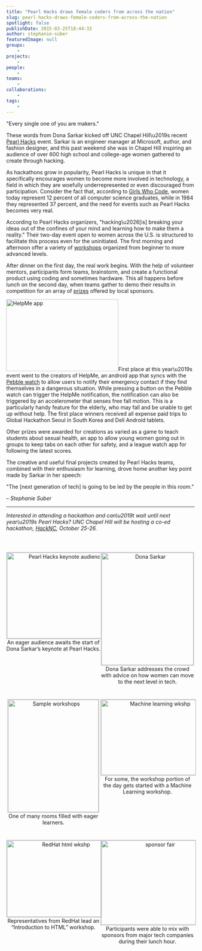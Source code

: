 ```yaml
---
title: "Pearl Hacks draws female coders from across the nation"
slug: pearl-hacks-draws-female-coders-from-across-the-nation
spotlight: false
publishDate: 2015-03-25T18:44:33
author: stephanie-suber
featuredImage: null
groups:
    - 
projects:
    - 
people:
    - 
teams: 
    - 
collaborations:
    - 
tags:
    - 
---
```

<p>"Every single one of you are makers."</p>
<p>These words from Dona Sarkar kicked off UNC Chapel Hill\u2019s recent <a href="http://pearlhacks.com/" target="_blank">Pearl Hacks</a> event. Sarkar is an engineer manager at Microsoft, author, and fashion designer, and this past weekend she was in Chapel Hill inspiring an audience of over 600 high school and college-age women gathered to create through hacking.</p>
<p><!--more--></p>
<p>As hackathons grow in popularity, Pearl Hacks is unique in that it specifically encourages women to become more involved in technology, a field in which they are woefully underrepresented or even discouraged from participation. Consider the fact that, according to <a href="https://girlswhocode.com/" target="_blank">Girls Who Code</a>, women today represent 12 percent of all computer science graduates, while in 1984 they represented 37 percent, and the need for events such as Pearl Hacks becomes very real.</p>
<p>According to Pearl Hacks organizers, "hacking\u2026[is] breaking your ideas out of the confines of your mind and learning how to make them a reality." Their two-day event open to women across the U.S. is structured to facilitate this process even for the uninitiated. The first morning and afternoon offer a variety of <a href="http://pearlhacks.com/workshops/index.html" target="_blank">workshops</a> organized from beginner to more advanced levels.</p>
<p>After dinner on the first day, the real work begins. With the help of volunteer mentors, participants form teams, brainstorm, and create a functional product using coding and sometimes hardware. This all happens before lunch on the second day, when teams gather to demo their results in competition for an array of <a href="http://pearlhacks.challengepost.com/" target="_blank">prizes</a> offered by local sponsors.</p>
<p><a href="https://renci.org/wp-content/uploads/2015/03/Screen-Shot-2015-03-24-at-9.39.34-AM.png"  rel="lightbox[roadtrip]"><img class="alignright size-medium wp-image-14738" src="https://renci.org/wp-content/uploads/2015/03/Screen-Shot-2015-03-24-at-9.39.34-AM-300x192.png" alt="HelpMe app" width="300" height="192" srcset="https://renci.org/wp-content/uploads/2015/03/Screen-Shot-2015-03-24-at-9.39.34-AM-300x192.png 300w, https://renci.org/wp-content/uploads/2015/03/Screen-Shot-2015-03-24-at-9.39.34-AM-1024x654.png 1024w, https://renci.org/wp-content/uploads/2015/03/Screen-Shot-2015-03-24-at-9.39.34-AM-640x409.png 640w, https://renci.org/wp-content/uploads/2015/03/Screen-Shot-2015-03-24-at-9.39.34-AM.png 1232w" sizes="(max-width: 300px) 100vw, 300px" /></a>First place at this year\u2019s event went to the creators of HelpMe, an android app that syncs with the <a href="https://getpebble.com/#/nVTPoZ:SLlz" target="_blank">Pebble watch</a> to allow users to notify their emergency contact if they find themselves in a dangerous situation. While pressing a button on the Pebble watch can trigger the HelpMe notification, the notification can also be triggered by an accelerometer that senses free fall motion. This is a particularly handy feature for the elderly, who may fall and be unable to get up without help. The first place winners received all expense paid trips to Global Hackathon Seoul in South Korea and Dell Android tablets.</p>
<p>Other prizes were awarded for creations as varied as a game to teach students about sexual health, an app to allow young women going out in groups to keep tabs on each other for safety, and a league watch app for following the latest scores.</p>
<p>The creative and useful final projects created by Pearl Hacks teams, combined with their enthusiasm for learning, drove home another key point made by Sarkar in her speech:</p>
<p>"The [next generation of tech] is going to be led by the people in this room."</p>
<p><em>&#8211; Stephanie Suber</em></p>
<hr />
<p><em>Interested in attending a hackathon and can\u2019t wait until next year\u2019s Pearl Hacks? UNC Chapel Hill will be hosting a co-ed hackathon, </em><a href="http://hacknc.com/" target="_blank"><em>HackNC</em></a><em>, October 25-26.</em></p>
<p>&nbsp;</p>
<style type='text/css'>
   #gallery-1 {
    margin: auto;
   }
   #gallery-1 .gallery-item {
    float: left;
    margin-top: 10px;
    text-align: center;
    width: 50%;
   }
   #gallery-1 img {
    border: 2px solid #cfcfcf;
   }
   #gallery-1 .gallery-caption {
    margin-left: 0;
   }
   /* see gallery_shortcode() in wp-includes/media.php */
  </style>
<div id='gallery-1' class='gallery galleryid-14737 gallery-columns-2 gallery-size-medium'>
<dl class='gallery-item'>
<dt class='gallery-icon landscape'>
    <a href='https://renci.org/blog/pearl-hacks-draws-female-coders-from-across-the-nation/attachment/img_0922/'><img width="300" height="229" src="https://renci.org/wp-content/uploads/2015/03/IMG_0922-300x229.jpg" class="attachment-medium size-medium" alt="Pearl Hacks keynote audience" aria-describedby="gallery-1-14739" srcset="https://renci.org/wp-content/uploads/2015/03/IMG_0922-300x229.jpg 300w, https://renci.org/wp-content/uploads/2015/03/IMG_0922-1024x783.jpg 1024w, https://renci.org/wp-content/uploads/2015/03/IMG_0922-640x489.jpg 640w" sizes="(max-width: 300px) 100vw, 300px" /></a>
   </dt>
<dd class='wp-caption-text gallery-caption' id='gallery-1-14739'>
    An eager audience awaits the start of Dona Sarkar&#8217;s keynote at Pearl Hacks.
    </dd>
</dl>
<dl class='gallery-item'>
<dt class='gallery-icon portrait'>
    <a href='https://renci.org/blog/pearl-hacks-draws-female-coders-from-across-the-nation/attachment/img_0929/'><img width="246" height="300" src="https://renci.org/wp-content/uploads/2015/03/IMG_0929-246x300.jpg" class="attachment-medium size-medium" alt="Dona Sarkar" aria-describedby="gallery-1-14740" srcset="https://renci.org/wp-content/uploads/2015/03/IMG_0929-246x300.jpg 246w, https://renci.org/wp-content/uploads/2015/03/IMG_0929-838x1024.jpg 838w, https://renci.org/wp-content/uploads/2015/03/IMG_0929-640x782.jpg 640w" sizes="(max-width: 246px) 100vw, 246px" /></a>
   </dt>
<dd class='wp-caption-text gallery-caption' id='gallery-1-14740'>
    Dona Sarkar addresses the crowd with advice on how women can move to the next level in tech.
    </dd>
</dl>
<p><br style="clear: both" /></p>
<dl class='gallery-item'>
<dt class='gallery-icon portrait'>
    <a href='https://renci.org/blog/pearl-hacks-draws-female-coders-from-across-the-nation/attachment/img_0936/'><img width="242" height="300" src="https://renci.org/wp-content/uploads/2015/03/IMG_0936-242x300.jpg" class="attachment-medium size-medium" alt="Sample workshops" aria-describedby="gallery-1-14741" srcset="https://renci.org/wp-content/uploads/2015/03/IMG_0936-242x300.jpg 242w, https://renci.org/wp-content/uploads/2015/03/IMG_0936-828x1024.jpg 828w, https://renci.org/wp-content/uploads/2015/03/IMG_0936-640x792.jpg 640w" sizes="(max-width: 242px) 100vw, 242px" /></a>
   </dt>
<dd class='wp-caption-text gallery-caption' id='gallery-1-14741'>
    One of many rooms filled with eager learners.
    </dd>
</dl>
<dl class='gallery-item'>
<dt class='gallery-icon landscape'>
    <a href='https://renci.org/blog/pearl-hacks-draws-female-coders-from-across-the-nation/attachment/img_0937/'><img width="300" height="201" src="https://renci.org/wp-content/uploads/2015/03/IMG_0937-300x201.jpg" class="attachment-medium size-medium" alt="Machine learning wkshp" aria-describedby="gallery-1-14742" srcset="https://renci.org/wp-content/uploads/2015/03/IMG_0937-300x201.jpg 300w, https://renci.org/wp-content/uploads/2015/03/IMG_0937-1024x687.jpg 1024w, https://renci.org/wp-content/uploads/2015/03/IMG_0937-640x430.jpg 640w" sizes="(max-width: 300px) 100vw, 300px" /></a>
   </dt>
<dd class='wp-caption-text gallery-caption' id='gallery-1-14742'>
    For some, the workshop portion of the day gets started with a Machine Learning workshop.
    </dd>
</dl>
<p><br style="clear: both" /></p>
<dl class='gallery-item'>
<dt class='gallery-icon landscape'>
    <a href='https://renci.org/blog/pearl-hacks-draws-female-coders-from-across-the-nation/attachment/fullsizerender/'><img width="300" height="204" src="https://renci.org/wp-content/uploads/2015/03/FullSizeRender-300x204.jpg" class="attachment-medium size-medium" alt="RedHat html wkshp" aria-describedby="gallery-1-14743" srcset="https://renci.org/wp-content/uploads/2015/03/FullSizeRender-300x204.jpg 300w, https://renci.org/wp-content/uploads/2015/03/FullSizeRender-1024x695.jpg 1024w, https://renci.org/wp-content/uploads/2015/03/FullSizeRender-640x434.jpg 640w" sizes="(max-width: 300px) 100vw, 300px" /></a>
   </dt>
<dd class='wp-caption-text gallery-caption' id='gallery-1-14743'>
    Representatives from RedHat lead an &#8220;Introduction to HTML&#8221; workshop.
    </dd>
</dl>
<dl class='gallery-item'>
<dt class='gallery-icon landscape'>
    <a href='https://renci.org/blog/pearl-hacks-draws-female-coders-from-across-the-nation/attachment/img_0941/'><img width="300" height="225" src="https://renci.org/wp-content/uploads/2015/03/IMG_0941-300x225.jpg" class="attachment-medium size-medium" alt="sponsor fair" aria-describedby="gallery-1-14744" srcset="https://renci.org/wp-content/uploads/2015/03/IMG_0941-300x225.jpg 300w, https://renci.org/wp-content/uploads/2015/03/IMG_0941-1024x768.jpg 1024w, https://renci.org/wp-content/uploads/2015/03/IMG_0941-640x480.jpg 640w" sizes="(max-width: 300px) 100vw, 300px" /></a>
   </dt>
<dd class='wp-caption-text gallery-caption' id='gallery-1-14744'>
    Participants were able to mix with sponsors from major tech companies during their lunch hour.
    </dd>
</dl>
<p><br style="clear: both" />
  </div>
<!-- AddThis Advanced Settings generic via filter on the_content --><!-- AddThis Share Buttons generic via filter on the_content -->
